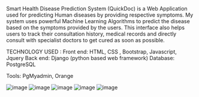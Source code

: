 Smart Health Disease Prediction System (QuickDoc) is a Web Application used for predicting Human diseases by providing respective symptoms. My system uses powerful Machine Learning Algorithms to predict the disease based on the symptoms provided by the users. This interface also helps users to track their consultation history, medical records and directly consult with specialist doctors to get cured as soon as possible.

 TECHNOLOGY USED :
 Front end: HTML, CSS , Bootstrap, Javascript, Jquery 
 Back end: Django (python based web framework) 
 Database: PostgreSQL 
 
 Tools: PgMyadmin, Orange 
 
![image](https://user-images.githubusercontent.com/124266653/218281243-0f88ab4e-ec2e-43b6-8b6c-8392a590fb9b.png)
![image](https://user-images.githubusercontent.com/124266653/218281255-3ec6f666-8a12-4810-bca9-8d809df1b50c.png)
![image](https://user-images.githubusercontent.com/124266653/218281268-497a39bd-4f9b-49cc-bd13-f18260104d15.png)
![image](https://user-images.githubusercontent.com/124266653/218281278-7148eae2-24d1-436c-9b94-b75e04248b8d.png)
![image](https://user-images.githubusercontent.com/124266653/218281284-75bf51dd-f78a-48d1-9f44-eab701cdfd3d.png)

